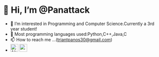 # 👋 Hi, I’m @Panattack
- 👀 I’m interested in Programming and Computer Science.Currently a 3rd year student!
- 🌱 Most programming languages used:Python,C++,Java,C
- 📫 How to reach me ...(triantpanos30@gmail.com)
- <img title="a title" alt="Alt text" style="width:25px;height:25px" src="https://simpleicons.org/icons/python.svg"> <img title="a title" alt="Alt text" style="width:25px;height:25px;color:white" src="https://simpleicons.org/icons/cplusplus.svg">


<!---
Panattack/Panattack is a ✨ special ✨ repository because its `README.md` (this file) appears on your GitHub profile.
You can click the Preview link to take a look at your changes.
--->
